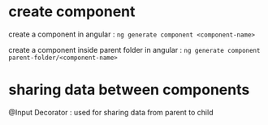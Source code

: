 # create component

create a component in angular :
`ng generate component <component-name>`

create a component inside parent folder in angular :
`ng generate component parent-folder/<component-name>`



# sharing data between components

@Input Decorator : used for sharing data from parent to child